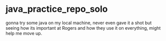 # java_practice_repo_solo
gonna try some java on my local machine, never even gave it a shot but seeing how its important at Rogers and how they use it on everything, might help me move up. 